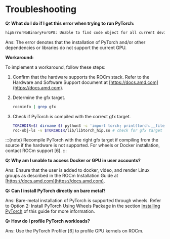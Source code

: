 
# Troubleshooting

**Q: What do I do if I get this error when trying to run PyTorch:**

```bash
hipErrorNoBinaryForGPU: Unable to find code object for all current devices!
```

Ans: The error denotes that the installation of PyTorch and/or other dependencies or libraries do not support the current GPU.

**Workaround:**

To implement a workaround, follow these steps:

1. Confirm that the hardware supports the ROCm stack. Refer to the Hardware and Software Support document at [https://docs.amd.com](https://docs.amd.com).

2. Determine the gfx target.

    ```bash
    rocminfo | grep gfx
    ```

3. Check if PyTorch is compiled with the correct gfx target.

    ```bash
    TORCHDIR=$( dirname $( python3 -c 'import torch; print(torch.__file__)' ) )
    roc-obj-ls -v $TORCHDIR/lib/libtorch_hip.so # check for gfx target
    ```

:::{note}
    Recompile PyTorch with the right gfx target if compiling from the source if the hardware is not supported. For wheels or Docker installation, contact ROCm support [6].
:::

**Q: Why am I unable to access Docker or GPU in user accounts?**

Ans: Ensure that the user is added to docker, video, and render Linux groups as described in the ROCm Installation Guide at [https://docs.amd.com](https://docs.amd.com).

**Q: Can I install PyTorch directly on bare metal?**

Ans: Bare-metal installation of PyTorch is supported through wheels. Refer to Option 2: Install PyTorch Using Wheels Package in the section [Installing PyTorch](/ROCm/docs/how_to/pytorch_install/pytorch_install) of this guide for more information.

**Q: How do I profile PyTorch workloads?**

Ans: Use the PyTorch Profiler \[6\] to profile GPU kernels on ROCm.
